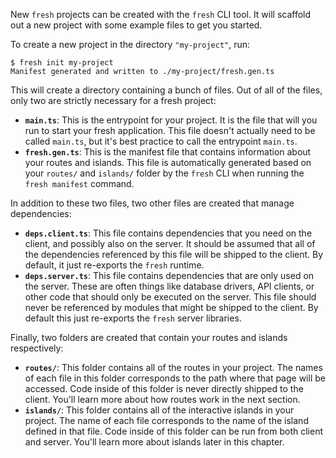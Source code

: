 New `fresh` projects can be created with the `fresh` CLI tool. It will scaffold
out a new project with some example files to get you started.

To create a new project in the directory `"my-project"`, run:

```
$ fresh init my-project
Manifest generated and written to ./my-project/fresh.gen.ts
```

This will create a directory containing a bunch of files. Out of all of the
files, only two are strictly necessary for a fresh project:

- **`main.ts`**: This is the entrypoint for your project. It is the file that
  will you run to start your fresh application. This file doesn't actually need
  to be called `main.ts`, but it's best practice to call the entrypoint
  `main.ts`.
- **`fresh.gen.ts`**: This is the manifest file that contains information about
  your routes and islands. This file is automatically generated based on your
  `routes/` and `islands/` folder by the `fresh` CLI when running the
  `fresh manifest` command.

In addition to these two files, two other files are created that manage
dependencies:

- **`deps.client.ts`**: This file contains dependencies that you need on the
  client, and possibly also on the server. It should be assumed that all of the
  dependencies referenced by this file will be shipped to the client. By
  default, it just re-exports the `fresh` runtime.
- **`deps.server.ts`**: This file contains dependencies that are only used on
  the server. These are often things like database drivers, API clients, or
  other code that should only be executed on the server. This file should never
  be referenced by modules that might be shipped to the client. By default this
  just re-exports the `fresh` server libraries.

Finally, two folders are created that contain your routes and islands
respectively:

- **`routes/`**: This folder contains all of the routes in your project. The
  names of each file in this folder corresponds to the path where that page will
  be accessed. Code inside of this folder is never directly shipped to the
  client. You'll learn more about how routes work in the next section.
- **`islands/`**: This folder contains all of the interactive islands in your
  project. The name of each file corresponds to the name of the island defined
  in that file. Code inside of this folder can be run from both client and
  server. You'll learn more about islands later in this chapter.
